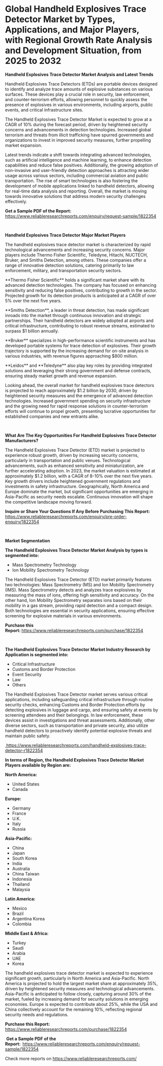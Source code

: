 <p><h1>Global Handheld Explosives Trace Detector Market by Types, Applications, and Major Players, with Regional Growth Rate Analysis and Development Situation, from 2025 to 2032</h1></p><p><strong>Handheld Explosives Trace Detector Market Analysis and Latest Trends</strong></p>
<p><p>Handheld Explosives Trace Detectors (ETDs) are portable devices designed to identify and analyze trace amounts of explosive substances on various surfaces. These devices play a crucial role in security, law enforcement, and counter-terrorism efforts, allowing personnel to quickly assess the presence of explosives in various environments, including airports, public events, and critical infrastructure sites.</p><p>The Handheld Explosives Trace Detector Market is expected to grow at a CAGR of 10% during the forecast period, driven by heightened security concerns and advancements in detection technologies. Increased global terrorism and threats from illicit trafficking have spurred governments and organizations to invest in improved security measures, further propelling market expansion.</p><p>Latest trends indicate a shift towards integrating advanced technologies, such as artificial intelligence and machine learning, to enhance detection capabilities and reduce false positives. Additionally, the growing adoption of non-invasive and user-friendly detection approaches is attracting wider usage across various sectors, including commercial aviation and public transportation. The rise of smart technologies is also fostering the development of mobile applications linked to handheld detectors, allowing for real-time data analysis and reporting. Overall, the market is moving towards innovative solutions that address modern security challenges effectively.</p></p>
<p><strong>Get a Sample PDF of the Report:&nbsp;</strong> <a href="https://www.reliableresearchreports.com/enquiry/request-sample/1822354?utm_campaign=2714&utm_medium=2&utm_source=Github&utm_content=ia&utm_term=12042025&utm_id=handheld-explosives-trace-detector">https://www.reliableresearchreports.com/enquiry/request-sample/1822354</a></p>
<p>&nbsp;</p>
<p><strong>Handheld Explosives Trace Detector Major Market Players</strong></p>
<p><p>The handheld explosives trace detector market is characterized by rapid technological advancements and increasing security concerns. Major players include Thermo Fisher Scientific, Teledyne, Hitachi, NUCTECH, Bruker, and Smiths Detection, among others. These companies offer a range of innovative detection solutions, catering primarily to law enforcement, military, and transportation security sectors.</p><p>**Thermo Fisher Scientific** holds a significant market share with its advanced detection technologies. The company has focused on enhancing sensitivity and reducing false positives, contributing to growth in the sector. Projected growth for its detection products is anticipated at a CAGR of over 5% over the next five years.</p><p>**Smiths Detection**, a leader in threat detection, has made significant inroads into the market through continuous innovation and strategic partnerships. Their handheld detectors are widely adopted at airports and critical infrastructure, contributing to robust revenue streams, estimated to surpass $1 billion annually.</p><p>**Bruker** specializes in high-performance scientific instruments and has developed portable systems for trace detection of explosives. Their growth trajectory is supported by the increasing demand for on-site analysis in various industries, with revenue figures approaching $800 million.</p><p>**Leidos** and **Teledyne** also play key roles by providing integrated solutions and leveraging their strong government and defense contracts, ensuring steady market growth and revenue expansion.</p><p>Looking ahead, the overall market for handheld explosives trace detectors is projected to reach approximately $1.2 billion by 2030, driven by heightened security measures and the emergence of advanced detection technologies. Increased government spending on security infrastructure and the growing need for rapid response solutions in counter-terrorism efforts will continue to propel growth, presenting lucrative opportunities for established companies and new entrants alike.</p></p>
<p>&nbsp;</p>
<p><strong>What Are The Key Opportunities For Handheld Explosives Trace Detector Manufacturers?</strong></p>
<p><p>The Handheld Explosives Trace Detector (ETD) market is projected to experience robust growth, driven by increasing security concerns, particularly in transportation and public venues. Technological advancements, such as enhanced sensitivity and miniaturization, are further accelerating adoption. In 2023, the market valuation is estimated at approximately $1.2 billion, with a CAGR of 8-10% over the next five years. Key growth drivers include heightened government regulations and investments in safety infrastructure. Geographically, North America and Europe dominate the market, but significant opportunities are emerging in Asia-Pacific as security needs escalate. Continuous innovation will shape the competitive landscape moving forward.</p></p>
<p><strong>Inquire or Share Your Questions If Any Before Purchasing This Report:</strong> <a href="https://www.reliableresearchreports.com/enquiry/pre-order-enquiry/1822354?utm_campaign=2714&utm_medium=2&utm_source=Github&utm_content=ia&utm_term=12042025&utm_id=handheld-explosives-trace-detector">https://www.reliableresearchreports.com/enquiry/pre-order-enquiry/1822354</a></p>
<p>&nbsp;</p>
<p><strong>Market Segmentation</strong></p>
<p><strong>The Handheld Explosives Trace Detector Market Analysis by types is segmented into:</strong></p>
<p><ul><li>Mass Spectrometry Technology</li><li>Ion Mobility Spectrometry Technology</li></ul></p>
<p><p>The Handheld Explosives Trace Detector (ETD) market primarily features two technologies: Mass Spectrometry (MS) and Ion Mobility Spectrometry (IMS). Mass Spectrometry detects and analyzes trace explosives by measuring the mass of ions, offering high sensitivity and accuracy. On the other hand, Ion Mobility Spectrometry separates ions based on their mobility in a gas stream, providing rapid detection and a compact design. Both technologies are essential in security applications, ensuring effective screening for explosive materials in various environments.</p></p>
<p><strong>Purchase this Report:&nbsp;</strong><a href="https://www.reliableresearchreports.com/purchase/1822354?utm_campaign=2714&utm_medium=2&utm_source=Github&utm_content=ia&utm_term=12042025&utm_id=handheld-explosives-trace-detector">https://www.reliableresearchreports.com/purchase/1822354</a></p>
<p>&nbsp;</p>
<p><strong>The Handheld Explosives Trace Detector Market Industry Research by Application is segmented into:</strong></p>
<p><ul><li>Critical Infrastructure</li><li>Customs and Border Protection</li><li>Event Security</li><li>Law</li><li>Others</li></ul></p>
<p><p>The Handheld Explosives Trace Detector market serves various critical applications, including safeguarding critical infrastructure through routine security checks, enhancing Customs and Border Protection efforts by detecting explosives in luggage and cargo, and ensuring safety at events by screening attendees and their belongings. In law enforcement, these devices assist in investigations and threat assessments. Additionally, other diverse sectors, such as transportation and private security, also utilize handheld detectors to proactively identify potential explosive threats and maintain public safety.</p></p>
<p><a href="https://www.reliableresearchreports.com/handheld-explosives-trace-detector-r1822354?utm_campaign=2714&utm_medium=2&utm_source=Github&utm_content=ia&utm_term=12042025&utm_id=handheld-explosives-trace-detector">&nbsp;https://www.reliableresearchreports.com/handheld-explosives-trace-detector-r1822354</a></p>
<p><strong>In terms of Region, the Handheld Explosives Trace Detector Market Players available by Region are:</strong></p>
<p>
    <p> <strong> North America: </strong>
        <ul>
            <li>United States</li>
            <li>Canada</li>
        </ul>
        </p> 
    <p> <strong> Europe: </strong>
        <ul>
            <li>Germany</li>
            <li>France</li>
            <li>U.K.</li>
            <li>Italy</li>
            <li>Russia</li>
        </ul>
        </p> 
    <p> <strong> Asia-Pacific: </strong>
        <ul>
            <li>China</li>
            <li>Japan</li>
            <li>South Korea</li>
            <li>India</li>
            <li>Australia</li>
            <li>China Taiwan</li>
            <li>Indonesia</li>
            <li>Thailand</li>
            <li>Malaysia</li>
        </ul>
        </p> 
    <p> <strong> Latin America: </strong>
        <ul>
            <li>Mexico</li>
            <li>Brazil</li>
            <li>Argentina Korea</li>
            <li>Colombia</li>
        </ul>
        </p> 
    <p> <strong> Middle East & Africa: </strong>
        <ul>
            <li>Turkey</li>
            <li>Saudi</li>
            <li>Arabia</li>
            <li>UAE</li>
            <li>Korea</li>
        </ul>
    </p>
    </p>
<p><p>The handheld explosives trace detector market is expected to experience significant growth, particularly in North America and Asia-Pacific. North America is projected to hold the largest market share at approximately 35%, driven by heightened security measures and technological advancements. Asia-Pacific is anticipated to follow closely, capturing around 30% of the market, fueled by increasing demand for security solutions in emerging economies. Europe is expected to contribute about 25%, while the USA and China collectively account for the remaining 10%, reflecting regional security needs and regulations.</p></p>
<p><strong>Purchase this Report: </strong><a href="https://www.reliableresearchreports.com/purchase/1822354?utm_campaign=2714&utm_medium=2&utm_source=Github&utm_content=ia&utm_term=12042025&utm_id=handheld-explosives-trace-detector">https://www.reliableresearchreports.com/purchase/1822354</a></p>
<p>&nbsp;<strong>Get a Sample PDF of the Report:&nbsp;&nbsp;</strong><a href="https://www.reliableresearchreports.com/enquiry/request-sample/1822354?utm_campaign=2714&utm_medium=2&utm_source=Github&utm_content=ia&utm_term=12042025&utm_id=handheld-explosives-trace-detector">https://www.reliableresearchreports.com/enquiry/request-sample/1822354</a></p>
<p><strong></strong></p>
<p>Check more reports on <a href="https://www.reliableresearchreports.com/?utm_campaign=2714&utm_medium=2&utm_source=Github&utm_content=ia&utm_term=12042025&utm_id=handheld-explosives-trace-detector">https://www.reliableresearchreports.com/</a></p>